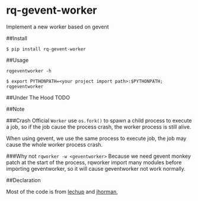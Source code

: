 rq-gevent-worker
================

Implement a new worker based on gevent

##Install

    $ pip install rq-gevent-worker

##Usage

    rqgeventworker -h

    $ export PYTHONPATH=<your project import path>:$PYTHONPATH; rqgeventworker

##Under The Hood
TODO

##Note

###Crash
Official `Worker` use `os.fork()` to spawn a child process to execute a job,
so if the job cause the process crash, the worker process is still alive.

When using gevent, we use the same process to execute job, the job may
cause the whole worker process crash.

###Why not `rqworker -w <geventworker>`
Because we need gevent monkey patch at the start of the process, rqworker import
many modules before importing geventworker, so it will cause geventworker not work normally.

##Declaration

Most of the code is from [lechup](https://gist.github.com/lechup/d886e89490b2f6c737d7) and [jhorman](https://gist.github.com/jhorman/e16ed695845fca683057), 
